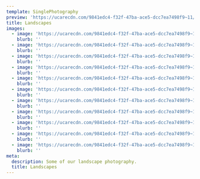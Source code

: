 ```yaml
---
template: SinglePhotography
preview: 'https://ucarecdn.com/9841edc4-f32f-47ba-ace5-dcc7ea7498f9~11/nth/2/'
title: Landscapes
images:
  - image: 'https://ucarecdn.com/9841edc4-f32f-47ba-ace5-dcc7ea7498f9~11/nth/0/'
    blurb: ''
  - image: 'https://ucarecdn.com/9841edc4-f32f-47ba-ace5-dcc7ea7498f9~11/nth/1/'
    blurb: ''
  - image: 'https://ucarecdn.com/9841edc4-f32f-47ba-ace5-dcc7ea7498f9~11/nth/2/'
    blurb: ''
  - image: 'https://ucarecdn.com/9841edc4-f32f-47ba-ace5-dcc7ea7498f9~11/nth/3/'
    blurb: ''
  - image: 'https://ucarecdn.com/9841edc4-f32f-47ba-ace5-dcc7ea7498f9~11/nth/4/'
    blurb: ''
  - image: 'https://ucarecdn.com/9841edc4-f32f-47ba-ace5-dcc7ea7498f9~11/nth/5/'
    blurb: ''
  - image: 'https://ucarecdn.com/9841edc4-f32f-47ba-ace5-dcc7ea7498f9~11/nth/6/'
    blurb: ''
  - image: 'https://ucarecdn.com/9841edc4-f32f-47ba-ace5-dcc7ea7498f9~11/nth/7/'
    blurb: ''
  - image: 'https://ucarecdn.com/9841edc4-f32f-47ba-ace5-dcc7ea7498f9~11/nth/8/'
    blurb: ''
  - image: 'https://ucarecdn.com/9841edc4-f32f-47ba-ace5-dcc7ea7498f9~11/nth/9/'
    blurb: ''
  - image: 'https://ucarecdn.com/9841edc4-f32f-47ba-ace5-dcc7ea7498f9~11/nth/10/'
    blurb: ''
meta:
  description: Some of our landscape photography.
  title: Landscapes
---
```

